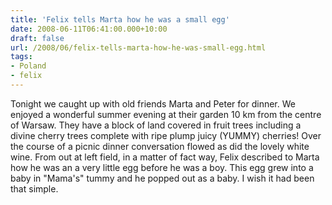 ```yaml
---
title: 'Felix tells Marta how he was a small egg'
date: 2008-06-11T06:41:00.000+10:00
draft: false
url: /2008/06/felix-tells-marta-how-he-was-small-egg.html
tags: 
- Poland
- felix
---
```


Tonight we caught up with old friends Marta and Peter for dinner. We enjoyed a wonderful summer evening at their garden 10 km from the centre of Warsaw. They have a block of land covered in fruit trees including a divine cherry trees complete with ripe plump juicy (YUMMY) cherries! Over the course of a picnic dinner conversation flowed as did the lovely white wine. From out at left field, in a matter of fact way, Felix described to Marta how he was an a very little egg before he was a boy. This egg grew into a baby in "Mama's" tummy and he popped out as a baby. I wish it had been that simple.
